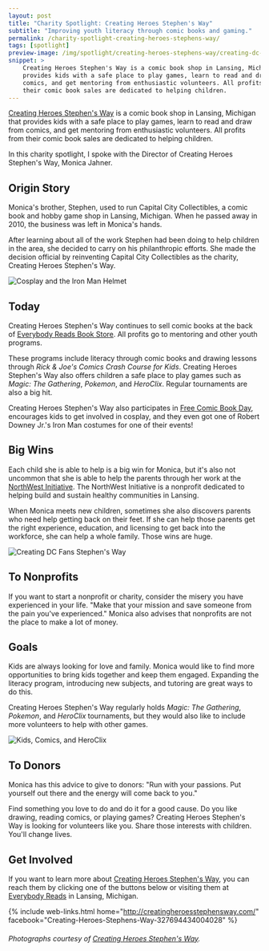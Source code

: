 ```yaml
---
layout: post
title: "Charity Spotlight: Creating Heroes Stephen's Way"
subtitle: "Improving youth literacy through comic books and gaming."
permalink: /charity-spotlight-creating-heroes-stephens-way/
tags: [spotlight]
preview-image: /img/spotlight/creating-heroes-stephens-way/creating-dc-fans-stephens-way.jpg
snippet: >
    Creating Heroes Stephen's Way is a comic book shop in Lansing, Michigan that
    provides kids with a safe place to play games, learn to read and draw from
    comics, and get mentoring from enthusiastic volunteers. All profits from
    their comic book sales are dedicated to helping children.
---
```


[Creating Heroes Stephen's Way][1] is a comic book shop in Lansing, Michigan that provides kids with a safe place to play games, learn to read and draw from comics, and get mentoring from enthusiastic volunteers. All profits from their comic book sales are dedicated to helping children.

In this charity spotlight, I spoke with the Director of Creating Heroes Stephen's Way, Monica Jahner.

## Origin Story

Monica's brother, Stephen, used to run Capital City Collectibles, a comic book and hobby game shop in Lansing, Michigan. When he passed away in 2010, the business was left in Monica's hands.

After learning about all of the work Stephen had been doing to help children in the area, she decided to carry on his philanthropic efforts. She made the decision official by reinventing Capital City Collectibles as the charity, Creating Heroes Stephen's Way.

![][5]

## Today

Creating Heroes Stephen's Way continues to sell comic books at the back of [Everybody Reads Book Store][7]. All profits go to mentoring and other youth programs.

These programs include literacy through comic books and drawing lessons through *Rick & Joe's Comics Crash Course for Kids*. Creating Heroes Stephen's Way also offers children a safe place to play games such as *Magic: The Gathering*, *Pokemon*, and *HeroClix*. Regular tournaments are also a big hit.

Creating Heroes Stephen's Way also participates in [Free Comic Book Day][9], encourages kids to get involved in cosplay, and they even got one of Robert Downey Jr.'s Iron Man costumes for one of their events!

## Big Wins

Each child she is able to help is a big win for Monica, but it's also not uncommon that she is able to help the parents through her work at the [NorthWest Initiative][8]. The NorthWest Initiative is a nonprofit dedicated to helping build and sustain healthy communities in Lansing.

When Monica meets new children, sometimes she also discovers parents who need help getting back on their feet. If she can help those parents get the right experience, education, and licensing to get back into the workforce, she can help a whole family. Those wins are huge.

![][3]

## To Nonprofits

If you want to start a nonprofit or charity, consider the misery you have experienced in your life. "Make that your mission and save someone from the pain you've experienced." Monica also advises that nonprofits are not the place to make a lot of money.

## Goals

Kids are always looking for love and family. Monica would like to find more opportunities to bring kids together and keep them engaged. Expanding the literacy program, introducing new subjects, and tutoring are great ways to do this.

Creating Heroes Stephen's Way regularly holds *Magic: The Gathering*, *Pokemon*, and *HeroClix* tournaments, but they would also like to include more volunteers to help with other games.

![][6]

## To Donors

Monica has this advice to give to donors: "Run with your passions. Put yourself out there and the energy will come back to you."

Find something you love to do and do it for a good cause. Do you like drawing, reading comics, or playing games? Creating Heroes Stephen's Way is looking for volunteers like you. Share those interests with children. You'll change lives.

## Get Involved

If you want to learn more about [Creating Heroes Stephen's Way][1], you can reach them by clicking one of the buttons below or visiting them at [Everybody Reads][7] in Lansing, Michigan.

{% include web-links.html home="http://creatingheroesstephensway.com/" facebook="Creating-Heroes-Stephens-Way-327694434004028" %}

###### Photographs courtesy of [Creating Heroes Stephen's Way][2].



[1]: http://creatingheroesstephensway.com/ "Creating Heroes Stephen's Way Homepage"
[2]: https://www.facebook.com/Creating-Heroes-Stephens-Way-327694434004028/ "Creating Heroes Stephen's Way on Facebook"
[3]: /img/spotlight/creating-heroes-stephens-way/creating-dc-fans-stephens-way.jpg "Creating DC Fans Stephen's Way"
[4]: /img/spotlight/creating-heroes-stephens-way/creating-heroes-stephens-way-logo-small.png "Creating Heroes Stephen's Way Small Logo"
[5]: /img/spotlight/creating-heroes-stephens-way/wonder-woman-iron-man.jpg "Cosplay and the Iron Man Helmet"
[6]: /img/spotlight/creating-heroes-stephens-way/kids-and-clix.png "Kids, Comics, and HeroClix"
[7]: https://www.facebook.com/EverybodyReads "Everybody Reads Book Store"
[8]: http://nwlansing.org/about/ "NorthWest Initiative of Lansing"
[9]: http://www.freecomicbookday.com/ "Free Comic Book Day"
